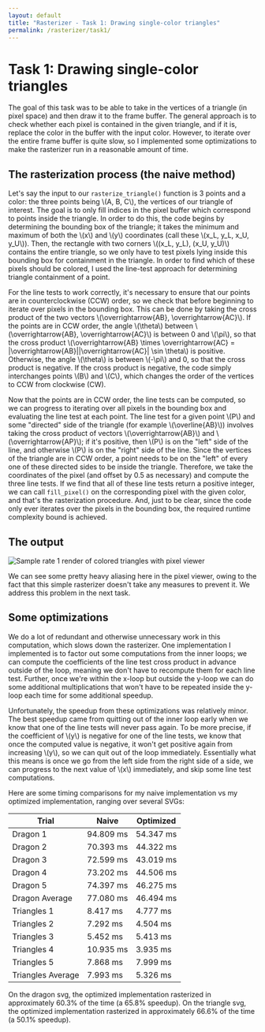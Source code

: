 ```yaml
---
layout: default
title: "Rasterizer - Task 1: Drawing single-color triangles"
permalink: /rasterizer/task1/
---
```


# Task 1: Drawing single-color triangles

The goal of this task was to be able to take in the vertices of a triangle (in pixel space) and then draw it to the frame buffer. 
The general approach is to check whether each pixel is contained in the given triangle, and if it is, replace the color in the buffer with the input color.
However, to iterate over the entire frame buffer is quite slow, so I implemented some optimizations to make the rasterizer run in a reasonable amount of time.  

## The rasterization process (the naive method)

Let's say the input to our `rasterize_triangle()` function is 3 points and a color: the three points being \\(A, B, C\\), the vertices of our triangle of interest.
The goal is to only fill indices in the pixel buffer which correspond to points inside the triangle. 
In order to do this, the code begins by determining the bounding box of the triangle; it takes the minimum and maximum of both the \\(x\\) and \\(y\\) coordinates (call these \\(x_L, y_L, x_U, y_U\\)). 
Then, the rectangle with two corners \\((x_L, y_L), (x_U, y_U)\\) contains the entire triangle, so we only have to test pixels lying inside this bounding box for containment in the triangle.
In order to find which of these pixels should be colored, I used the line-test approach for determining triangle containment of a point.

For the line tests to work correctly, it's necessary to ensure that our points are in counterclockwise (CCW) order, so we check that before beginning to iterate over pixels in the bounding box.
This can be done by taking the cross product of the two vectors \\(\overrightarrow{AB}, \overrightarrow{AC}\\).
If the points are in CCW order, the angle \\(\theta\\) between \\(\overrightarrow{AB}, \overrightarrow{AC}\\) is between 0 and \\(\pi\\), so that the cross product \\(\overrightarrow{AB} \times \overrightarrow{AC} = |\overrightarrow{AB}||\overrightarrow{AC}| \sin \theta\\) is positive.
Otherwise, the angle \\(\theta\\) is between \\(-\pi\\) and 0, so that the cross product is negative.
If the cross product is negative, the code simply interchanges points \\(B\\) and \\(C\\), which changes the order of the vertices to CCW from clockwise (CW).

Now that the points are in CCW order, the line tests can be computed, so we can progress to iterating over all pixels in the bounding box and evaluating the line test at each point.
The line test for a given point \\(P\\) and some "directed" side of the triangle (for example \\(\overline{AB}\\)) involves taking the cross product of vectors \\(\overrightarrow{AB}\\) and \\(\overrightarrow{AP}\\); if it's positive, then \\(P\\) is on the "left" side of the line, and otherwise \\(P\\) is on the "right" side of the line.
Since the vertices of the triangle are in CCW order, a point needs to be on the "left" of every one of these directed sides to be inside the triangle.
Therefore, we take the coordinates of the pixel (and offset by 0.5 as necessary) and compute the three line tests. 
If we find that all of these line tests return a positive integer, we can call `fill_pixel()` on the corresponding pixel with the given color, and that's the rasterization procedure.
And, just to be clear, since the code only ever iterates over the pixels in the bounding box, the required runtime complexity bound is achieved.

## The output
![Sample rate 1 render of colored triangles with pixel viewer](/hw-webpages-sp24-spegeerino/assets/hw1images/task1-svg4-w-pixel-viewer.png "Sample rate 1 render of colored triangles with pixel viewer")

We can see some pretty heavy aliasing here in the pixel viewer, owing to the fact that this simple rasterizer doesn't take any measures to prevent it.
We address this problem in the next task.

## Some optimizations
We do a lot of redundant and otherwise unnecessary work in this computation, which slows down the rasterizer.
One implementation I implemented is to factor out some computations from the inner loops; we can compute the coefficients of the line test cross product in advance outside of the loop, meaning we don't have to recompute them for each line test.
Further, once we're within the x-loop but outside the y-loop we can do some additional multiplications that won't have to be repeated inside the y-loop each time for some additional speedup.

Unfortunately, the speedup from these optimizations was relatively minor. 
The best speedup came from quitting out of the inner loop early when we know that one of the line tests will never pass again.
To be more precise, if the coefficient of \\(y\\) is negative for one of the line tests, we know that once the computed value is negative, it won't get positive again from increasing \\(y\\), so we can quit out of the loop immediately.
Essentially what this means is once we go from the left side from the right side of a side, we can progress to the next value of \\(x\\) immediately, and skip some line test computations.

Here are some timing comparisons for my naive implementation vs my optimized implementation, ranging over several SVGs:

| Trial | Naive | Optimized |
| --- | --- | --- |
| Dragon 1 | 94.809 ms | 54.347 ms |
| Dragon 2 | 70.393 ms | 44.322 ms |
| Dragon 3 | 72.599 ms | 43.019 ms |
| Dragon 4 | 73.202 ms | 44.506 ms |
| Dragon 5 | 74.397 ms | 46.275 ms |
| Dragon Average | 77.080 ms | 46.494 ms |
| Triangles 1 | 8.417 ms | 4.777 ms |
| Triangles 2 | 7.292 ms | 4.504 ms |
| Triangles 3 | 5.452 ms | 5.413 ms |
| Triangles 4 | 10.935 ms | 3.935 ms |
| Triangles 5 | 7.868 ms | 7.999 ms |
| Triangles Average | 7.993 ms | 5.326 ms |

On the dragon svg, the optimized implementation rasterized in approximately 60.3% of the time (a 65.8% speedup).
On the triangle svg, the optimized implementation rasterized in approximately 66.6% of the time (a 50.1% speedup). 